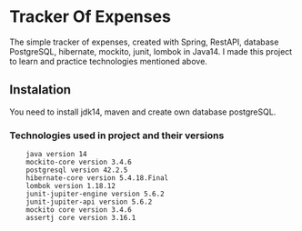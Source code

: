 # Tracker Of Expenses
The simple tracker of expenses, created with Spring, RestAPI,  database PostgreSQL, hibernate, mockito, junit, lombok in Java14. I made this project to learn and practice technologies mentioned above.
## Instalation
 You need to install jdk14, maven and create own database postgreSQL.
### Technologies used in project and their versions
        java version 14
        mockito-core version 3.4.6
        postgresql version 42.2.5
        hibernate-core version 5.4.18.Final
        lombok version 1.18.12
        junit-jupiter-engine version 5.6.2
        junit-jupiter-api version 5.6.2
        mockito core version 3.4.6
        assertj core version 3.16.1

